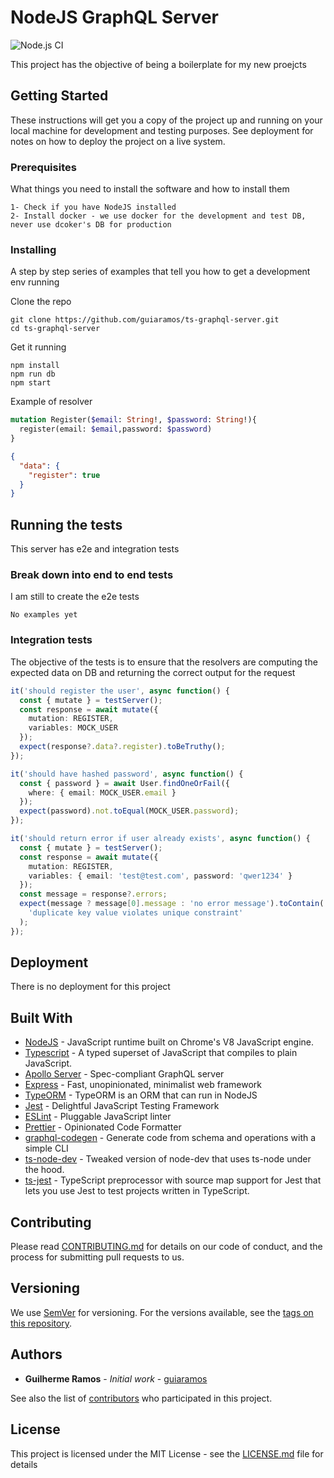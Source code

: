 # NodeJS GraphQL Server
 ![Node.js CI](https://github.com/guiaramos/ts-graphql-server/workflows/Node.js%20CI/badge.svg)

This project has the objective of being a boilerplate for my new proejcts

## Getting Started

These instructions will get you a copy of the project up and running on your local machine for development and testing purposes. See deployment for notes on how to deploy the project on a live system.

### Prerequisites

What things you need to install the software and how to install them

```
1- Check if you have NodeJS installed
2- Install docker - we use docker for the development and test DB, never use dcoker's DB for production
```

### Installing

A step by step series of examples that tell you how to get a development env running

Clone the repo

```shell script
git clone https://github.com/guiaramos/ts-graphql-server.git
cd ts-graphql-server
```

Get it running

```
npm install
npm run db
npm start
```

Example of resolver
```graphql
mutation Register($email: String!, $password: String!){
  register(email: $email,password: $password)
}
```
```json
{
  "data": {
    "register": true
  }
}
```

## Running the tests

This server has e2e and integration tests

### Break down into end to end tests

I am still to create the e2e tests

```
No examples yet
```

### Integration tests

The objective of the tests is to ensure that the resolvers are computing the expected data on DB and returning the correct output for the request

```ts
it('should register the user', async function() {
  const { mutate } = testServer();
  const response = await mutate({
    mutation: REGISTER,
    variables: MOCK_USER
  });
  expect(response?.data?.register).toBeTruthy();
});

it('should have hashed password', async function() {
  const { password } = await User.findOneOrFail({
    where: { email: MOCK_USER.email }
  });
  expect(password).not.toEqual(MOCK_USER.password);
});

it('should return error if user already exists', async function() {
  const { mutate } = testServer();
  const response = await mutate({
    mutation: REGISTER,
    variables: { email: 'test@test.com', password: 'qwer1234' }
  });
  const message = response?.errors;
  expect(message ? message[0].message : 'no error message').toContain(
    'duplicate key value violates unique constraint'
  );
});
```

## Deployment

There is no deployment for this project

## Built With

* [NodeJS](https://nodejs.org/en/) - JavaScript runtime built on Chrome's V8 JavaScript engine.
* [Typescript](https://www.typescriptlang.org/) -  A typed superset of JavaScript that compiles to plain JavaScript.
* [Apollo Server](https://www.apollographql.com/docs/apollo-server/) - Spec-compliant GraphQL server
* [Express](https://expressjs.com/) - Fast, unopinionated, minimalist web framework
* [TypeORM](https://typeorm.io/#/) - TypeORM is an ORM that can run in NodeJS
* [Jest](https://jestjs.io/) - Delightful JavaScript Testing Framework
* [ESLint](https://eslint.org/) - Pluggable JavaScript linter
* [Prettier](https://prettier.io/) - Opinionated Code Formatter
* [graphql-codegen](https://graphql-code-generator.com/) - Generate code from schema and operations with a simple CLI
* [ts-node-dev](https://github.com/whitecolor/ts-node-dev) - Tweaked version of node-dev that uses ts-node under the hood.
* [ts-jest](https://github.com/kulshekhar/ts-jest) -  TypeScript preprocessor with source map support for Jest that lets you use Jest to test projects written in TypeScript.

## Contributing

Please read [CONTRIBUTING.md](https://github.com/guiaramos/ts-graphql-server/blob/master/CONTRIBUTING.md) for details on our code of conduct, and the process for submitting pull requests to us.

## Versioning

We use [SemVer](http://semver.org/) for versioning. For the versions available, see the [tags on this repository](https://github.com/guiaramos/ts-graphql-server). 

## Authors

* **Guilherme Ramos** - *Initial work* - [guiaramos](https://github.com/guiaramos)

See also the list of [contributors](https://github.com/guiaramos/ts-graphql-servers) who participated in this project.

## License

This project is licensed under the MIT License - see the [LICENSE.md](LICENSE.md) file for details
